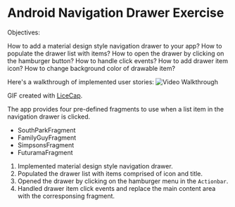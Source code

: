 # Android Navigation Drawer Exercise

Objectives:

How to add a material design style navigation drawer to your app?
How to populate the drawer list with items?
How to open the drawer by clicking on the hamburger button?
How to handle click events?
How to add drawer item icon?
How to change background color of drawable item?


Here's a walkthrough of implemented user stories:
<img src='https://i.imgur.com/bkSqbQn.gif' title='Video Walkthrough' width='' alt='Video Walkthrough' />

GIF created with [LiceCap](http://www.cockos.com/licecap/).

The app provides four pre-defined fragments to use when a list item in the navigation drawer is clicked.
* SouthParkFragment
* FamilyGuyFragment
* SimpsonsFragment
* FuturamaFragment



1. Implemented material design style navigation drawer.
2. Populated the drawer list with items comprised of icon and title.
3. Opened the drawer by clicking on the hamburger menu in the `Actionbar`.
4. Handled drawer item click events and replace the main content area with the corresponsing fragment.
